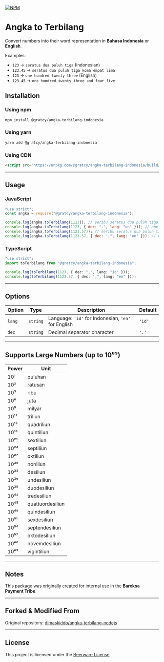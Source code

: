 [![NPM](https://nodei.co/npm/@gratcy/angka-terbilang-indonesia.svg?style=compact&color=brightgreen)](https://nodei.co/npm/@gratcy/angka-terbilang-indonesia/)

# Angka to Terbilang

Convert numbers into their word representation in **Bahasa Indonesia** or **English**.

Examples:

- `123` → `seratus dua puluh tiga` (Indonesian)
- `123.45` → `seratus dua puluh tiga koma empat lima`
- `123` → `one hundred twenty three` (English)
- `123.45` → `one hundred twenty three and four five`

## Installation

### Using **npm**

```bash
npm install @gratcy/angka-terbilang-indonesia
```

### Using **yarn**

```bash
yarn add @gratcy/angka-terbilang-indonesia
```

### Using **CDN**

```html
<script src="https://unpkg.com/@gratcy/angka-terbilang-indonesia/build/index.min.js"></script>
```

---

## Usage

### JavaScript

```js
"use strict";
const angka = require("@gratcy/angka-terbilang-indonesia");

console.log(angka.toTerbilang(1123)); // seribu seratus dua puluh tiga
console.log(angka.toTerbilang(1123, { dec: ".", lang: "en" })); // one thousand one hundred twenty three
console.log(angka.toTerbilang(1123.57)); // seribu seratus dua puluh tiga koma lima tujuh
console.log(angka.toTerbilang(1123.57, { dec: ".", lang: "en" })); // one thousand one hundred twenty three and five seven
```

### TypeScript

```ts
"use strict";
import toTerbilang from "@gratcy/angka-terbilang-indonesia";

console.log(toTerbilang(1123, { dec: ",", lang: "id" }));
console.log(toTerbilang(1123.57, { dec: ",", lang: "en" }));
```

---

## Options

| Option | Type     | Description                                         | Default |
| ------ | -------- | --------------------------------------------------- | ------- |
| `lang` | `string` | Language: `'id'` for Indonesian, `'en'` for English | `'id'`  |
| `dec`  | `string` | Decimal separator character                         | `'.'`   |

---

## Supports Large Numbers (up to 10⁶³)

| Power | Unit             |
| ----- | ---------------- |
| 10¹   | puluhan          |
| 10²   | ratusan          |
| 10³   | ribu             |
| 10⁶   | juta             |
| 10⁹   | milyar           |
| 10¹²  | triliun          |
| 10¹⁵  | quadriliun       |
| 10¹⁸  | quintiliun       |
| 10²¹  | sextiliun        |
| 10²⁴  | septiliun        |
| 10²⁷  | oktiliun         |
| 10³⁰  | noniliun         |
| 10³³  | desiliun         |
| 10³⁶  | undesiliun       |
| 10³⁹  | duodesiliun      |
| 10⁴²  | tredesiliun      |
| 10⁴⁵  | quattuordesiliun |
| 10⁴⁸  | quindesiliun     |
| 10⁵¹  | sexdesiliun      |
| 10⁵⁴  | septendesiliun   |
| 10⁵⁷  | oktodesiliun     |
| 10⁶⁰  | novemdesiliun    |
| 10⁶³  | vigintiliun      |

---

## Notes

This package was originally created for internal use in the **Bareksa Payment Tribe**.

---

## Forked & Modified From

Original repository: [dimaskiddo/angka-terbilang-nodejs](https://github.com/dimaskiddo/angka-terbilang-nodejs)

---

## License

This project is licensed under the [Beerware License](./LICENSE).
